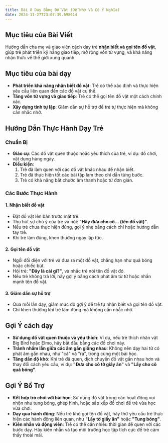 ```yaml
---
title: Bài 8 Dạy Bằng Đồ Vật (Dễ Nhớ Và Có Ý Nghĩa)  
date: 2024-11-27T23:07:39.698614
---
```


## Mục tiêu của Bài Viết  

Hướng dẫn cha mẹ và giáo viên cách dạy trẻ **nhận biết và gọi tên đồ vật**, giúp trẻ phát triển kỹ năng giao tiếp, mở rộng vốn từ vựng, và khả năng nhận thức về thế giới xung quanh.  

## Mục tiêu của bài dạy  

- **Phát triển khả năng nhận biết đồ vật**: Trẻ có thể xác định và thực hiện yêu cầu liên quan đến các đồ vật cụ thể.  
- **Tăng vốn từ vựng và giao tiếp**: Trẻ có thể gọi tên đồ vật một cách chính xác.  
- **Xây dựng tính tự lập**: Giảm dần sự hỗ trợ để trẻ tự thực hiện mà không cần nhắc nhở.  

## Hướng Dẫn Thực Hành Dạy Trẻ  

### Chuẩn Bị  

- **Giáo cụ**: Các đồ vật quen thuộc hoặc yêu thích của trẻ, ví dụ: đồ chơi, vật dụng hàng ngày.  
- **Điều kiện**:  
  1. Trẻ đã làm quen với các đồ vật khác nhau để nhận biết.  
  2. Trẻ đã thực hiện tốt các bài tập làm theo chỉ dẫn từng bước.  
  3. Trẻ có khả năng bắt chước âm thanh hoặc từ đơn giản.  

### Các Bước Thực Hành  

#### 1. Nhận biết đồ vật  
- Đặt đồ vật lên bàn trước mặt trẻ.  
- Thu hút sự chú ý của trẻ và nói: **"Hãy đưa cho cô... (tên đồ vật)"**.  
- Nếu trẻ chưa thực hiện đúng, gợi ý nhẹ bằng cách chỉ hoặc hướng dẫn tay trẻ.  
- Khi trẻ làm đúng, khen thưởng ngay lập tức.  

#### 2. Gọi tên đồ vật  
- Ngồi đối diện với trẻ và đưa ra một đồ vật, chẳng hạn như quả bóng hoặc chiếc bút.  
- Hỏi trẻ: **"Đây là cái gì?"**, và nhắc trẻ nói tên đồ vật đó.  
- Nếu trẻ không trả lời, hãy gợi ý bằng cách phát âm từ từ hoặc nhấn mạnh tên đồ vật.  

#### 3. Giảm dần sự hỗ trợ  
- Qua mỗi lần dạy, giảm mức độ gợi ý để trẻ tự nhận biết và gọi tên đồ vật.  
- Chỉ khen thưởng khi trẻ làm đúng mà không cần nhắc nhở.  

## Gợi Ý cách dạy  

- **Sử dụng đồ vật quen thuộc và yêu thích**: Ví dụ, nếu trẻ thích nhân vật Big Bird hoặc Elmo, hãy bắt đầu bằng các đồ chơi này.  
- **Tránh nhầm lẫn giữa các âm gần giống nhau**: Không nên dạy hai từ có phát âm gần nhau, như "cá" và "rá", trong cùng một bài học.  
- **Tăng dần độ khó**: Khi trẻ đã quen, dịch chuyển đồ vật gần nhau hơn và thay đổi cách yêu cầu, ví dụ: **"Đưa cho cô tờ giấy ăn"** và **"Lấy cho cô quả bóng"**.  

## Gợi Ý Bổ Trợ  

- **Kết hợp trò chơi với bài học**: Sử dụng đồ vật trong các hoạt động vui nhộn như tung bóng, ghép hình, hoặc sắp xếp đồ chơi để trẻ vừa học vừa chơi.  
- **Dạy qua hành động**: Nếu trẻ khó gọi tên đồ vật, hãy thử yêu cầu trẻ thực hiện các hành động liên quan, như **"Lấy tờ giấy ăn"** hoặc **"Tung bóng"**.  
- **Kiên nhẫn và động viên**: Trẻ có thể cần nhiều thời gian để quen với các bước dạy. Hãy kiên nhẫn và tạo môi trường học tập tích cực để trẻ cảm thấy thoải mái.  



